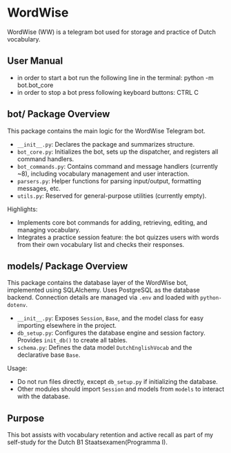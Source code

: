 # WordWise
WordWise (WW) is a telegram bot used for storage and practice of Dutch vocabulary. 

## User Manual
- in order to start a bot run the following line in the terminal:  python -m bot.bot_core
- in order to stop a bot press following keyboard buttons:  CTRL C





## bot/ Package Overview

This package contains the main logic for the WordWise Telegram bot.

- `__init__.py`: Declares the package and summarizes structure.
- `bot_core.py`: Initializes the bot, sets up the dispatcher, and registers all command handlers.
- `bot_commands.py`: Contains command and message handlers (currently ~8), including vocabulary management and user interaction.
- `parsers.py`: Helper functions for parsing input/output, formatting messages, etc.
- `utils.py`: Reserved for general-purpose utilities (currently empty).

Highlights:
- Implements core bot commands for adding, retrieving, editing, and managing vocabulary.
- Integrates a practice session feature: the bot quizzes users with words from their own vocabulary list and checks their responses.





## models/ Package Overview

This package contains the database layer of the WordWise bot, implemented using SQLAlchemy.
Uses PostgreSQL as the database backend. Connection details are managed via `.env` and loaded with `python-dotenv`.

- `__init__.py`: Exposes `Session`, `Base`, and the model class for easy importing elsewhere in the project.
- `db_setup.py`: Configures the database engine and session factory. Provides `init_db()` to create all tables.
- `schema.py`: Defines the data model `DutchEnglishVocab` and the declarative base `Base`.

Usage:
- Do not run files directly, except `db_setup.py` if initializing the database.
- Other modules should import `Session` and models from `models` to interact with the database.



## Purpose
This bot assists with vocabulary retention and active recall as part of my self-study for the Dutch B1 Staatsexamen(Programma I).

